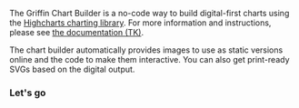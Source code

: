 The Griffin Chart Builder is a no-code way to build digital-first charts using the [Highcharts charting library][1]. For more information and instructions, please see [the documentation (TK)][2].

The chart builder automatically provides images to use as static versions online and the code to make them interactive. You can also get print-ready SVGs based on the digital output.

### Let's go

[1]: https://www.highcharts.com/
[2]: http://example.com